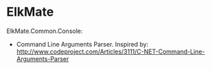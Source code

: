 ElkMate
=======

ElkMate.Common.Console:
- Command Line Arguments Parser. Inspired by: http://www.codeproject.com/Articles/3111/C-NET-Command-Line-Arguments-Parser